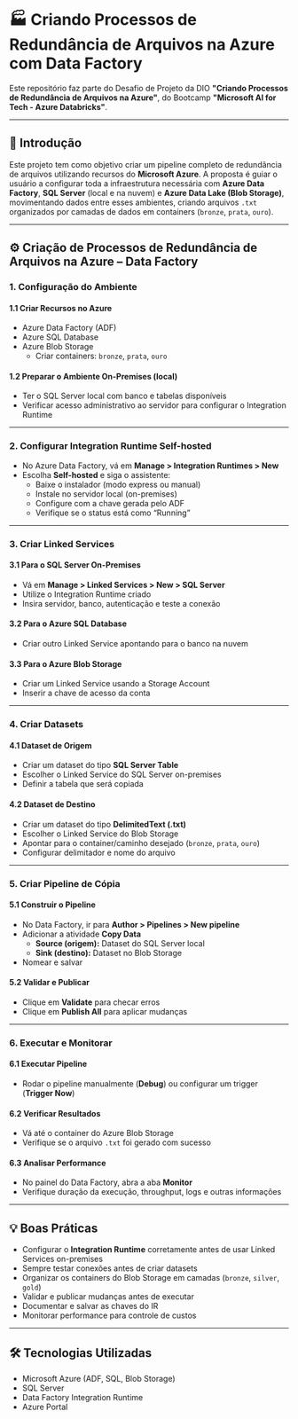 # 🏭 Criando Processos de Redundância de Arquivos na Azure com Data Factory

Este repositório faz parte do Desafio de Projeto da DIO **"Criando Processos de Redundância de Arquivos na Azure"**, do Bootcamp **"Microsoft AI for Tech - Azure Databricks"**.

---

## 📘 Introdução

Este projeto tem como objetivo criar um pipeline completo de redundância de arquivos utilizando recursos do **Microsoft Azure**. A proposta é guiar o usuário a configurar toda a infraestrutura necessária com **Azure Data Factory**, **SQL Server** (local e na nuvem) e **Azure Data Lake (Blob Storage)**, movimentando dados entre esses ambientes, criando arquivos `.txt` organizados por camadas de dados em containers (`bronze`, `prata`, `ouro`).

---

## ⚙️ Criação de Processos de Redundância de Arquivos na Azure – Data Factory

### 1. Configuração do Ambiente

#### 1.1 Criar Recursos no Azure
- Azure Data Factory (ADF)  
- Azure SQL Database  
- Azure Blob Storage  
  - Criar containers: `bronze`, `prata`, `ouro`

#### 1.2 Preparar o Ambiente On-Premises (local)
- Ter o SQL Server local com banco e tabelas disponíveis  
- Verificar acesso administrativo ao servidor para configurar o Integration Runtime  

---

### 2. Configurar Integration Runtime Self-hosted

- No Azure Data Factory, vá em **Manage > Integration Runtimes > New**
- Escolha **Self-hosted** e siga o assistente:
  - Baixe o instalador (modo express ou manual)
  - Instale no servidor local (on-premises)
  - Configure com a chave gerada pelo ADF
  - Verifique se o status está como “Running”

---

### 3. Criar Linked Services

#### 3.1 Para o SQL Server On-Premises
- Vá em **Manage > Linked Services > New > SQL Server**
- Utilize o Integration Runtime criado
- Insira servidor, banco, autenticação e teste a conexão

#### 3.2 Para o Azure SQL Database
- Criar outro Linked Service apontando para o banco na nuvem

#### 3.3 Para o Azure Blob Storage
- Criar um Linked Service usando a Storage Account
- Inserir a chave de acesso da conta

---

### 4. Criar Datasets

#### 4.1 Dataset de Origem
- Criar um dataset do tipo **SQL Server Table**
- Escolher o Linked Service do SQL Server on-premises
- Definir a tabela que será copiada

#### 4.2 Dataset de Destino
- Criar um dataset do tipo **DelimitedText (.txt)**
- Escolher o Linked Service do Blob Storage
- Apontar para o container/caminho desejado (`bronze`, `prata`, `ouro`)
- Configurar delimitador e nome do arquivo

---

### 5. Criar Pipeline de Cópia

#### 5.1 Construir o Pipeline
- No Data Factory, ir para **Author > Pipelines > New pipeline**
- Adicionar a atividade **Copy Data**
  - **Source (origem):** Dataset do SQL Server local
  - **Sink (destino):** Dataset no Blob Storage
- Nomear e salvar

#### 5.2 Validar e Publicar
- Clique em **Validate** para checar erros
- Clique em **Publish All** para aplicar mudanças

---

### 6. Executar e Monitorar

#### 6.1 Executar Pipeline
- Rodar o pipeline manualmente (**Debug**) ou configurar um trigger (**Trigger Now**)

#### 6.2 Verificar Resultados
- Vá até o container do Azure Blob Storage
- Verifique se o arquivo `.txt` foi gerado com sucesso

#### 6.3 Analisar Performance
- No painel do Data Factory, abra a aba **Monitor**
- Verifique duração da execução, throughput, logs e outras informações

---

## 💡 Boas Práticas

- Configurar o **Integration Runtime** corretamente antes de usar Linked Services on-premises  
- Sempre testar conexões antes de criar datasets  
- Organizar os containers do Blob Storage em camadas (`bronze`, `silver`, `gold`)  
- Validar e publicar mudanças antes de executar  
- Documentar e salvar as chaves do IR  
- Monitorar performance para controle de custos  

---

## 🛠 Tecnologias Utilizadas

- Microsoft Azure (ADF, SQL, Blob Storage)  
- SQL Server  
- Data Factory Integration Runtime  
- Azure Portal  
